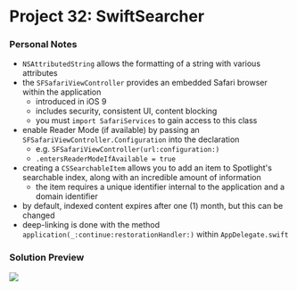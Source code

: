 # Project 32: SwiftSearcher

### Personal Notes
- `NSAttributedString` allows the formatting of a string with various attributes
- the `SFSafariViewController` provides an embedded Safari browser within the application
    - introduced in iOS 9
    - includes security, consistent UI, content blocking
    - you must `import SafariServices` to gain access to this class
- enable Reader Mode (if available) by passing an `SFSafariViewController.Configuration` into the declaration
    - e.g. `SFSafariViewController(url:configuration:)`
    - `.entersReaderModeIfAvailable = true`
- creating a `CSSearchableItem` allows you to add an item to Spotlight's searchable index, along with an incredible amount of information
    - the item requires a unique identifier internal to the application and a domain identifier
- by default, indexed content expires after one (1) month, but this can be changed
- deep-linking is done with the method `application(_:continue:restorationHandler:)` within `AppDelegate.swift`

### Solution Preview
<img src="https://user-images.githubusercontent.com/4438390/103112682-08c82200-4625-11eb-867a-4a2cea4fedc4.png">
